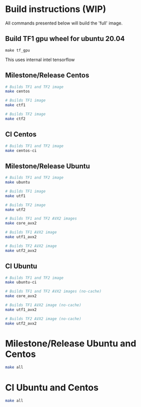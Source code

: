 # Build instructions (WIP)

All commands presented below will build the 'full' image.

## Build TF1 gpu wheel for ubuntu 20.04

```
make tf_gpu
```

This uses internal intel tensorflow 

## Milestone/Release Centos

```bash
# Builds TF1 and TF2 image
make centos

# Builds TF1 image
make ctf1

# Builds TF2 image
make ctf2
```

## CI Centos

```bash
# Builds TF1 and TF2 image
make centos-ci
```

## Milestone/Release Ubuntu

```bash
# Builds TF1 and TF2 image
make ubuntu

# Builds TF1 image
make utf1

# Builds TF2 image
make utf2

# Builds TF1 and TF2 AVX2 images
make core_avx2

# Builds TF1 AVX2 image
make utf1_avx2

# Builds TF2 AVX2 image
make utf2_avx2
```
## CI Ubuntu

```bash
# Builds TF1 and TF2 image
make ubuntu-ci

# Builds TF1 and TF2 AVX2 images (no-cache)
make core_avx2

# Builds TF1 AVX2 image (no-cache)
make utf1_avx2

# Builds TF2 AVX2 image (no-cache)
make utf2_avx2
```

# Milestone/Release Ubuntu and Centos

```bash
make all
```
# CI Ubuntu and Centos

```bash
make all
```
